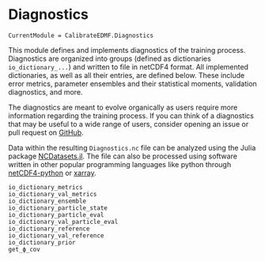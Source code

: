 # Diagnostics

```@meta
CurrentModule = CalibrateEDMF.Diagnostics
```

This module defines and implements diagnostics of the training process. Diagnostics are organized into groups (defined as dictionaries `io_dictionary_...`) and written to file in netCDF4 format. All implemented dictionaries, as well as all their entries, are defined below. These include error metrics, parameter ensembles and their statistical moments, validation diagnostics, and more. 

The diagnostics are meant to evolve organically as users require more information regarding the training process. If you can think of a diagnostics that may be useful to a wide range of users, consider opening an issue or pull request on [GitHub](https://github.com/CliMA/CalibrateEDMF.jl).

Data within the resulting `Diagnostics.nc` file can be analyzed using the Julia package [NCDatasets.jl](https://alexander-barth.github.io/NCDatasets.jl/stable/). The file can also be processed using software written in other popular programming languages like python through [netCDF4-python](http://unidata.github.io/netcdf4-python/) or [xarray](https://docs.xarray.dev/en/stable/).

```@docs
io_dictionary_metrics
io_dictionary_val_metrics
io_dictionary_ensemble
io_dictionary_particle_state
io_dictionary_particle_eval
io_dictionary_val_particle_eval
io_dictionary_reference
io_dictionary_val_reference
io_dictionary_prior
get_ϕ_cov
```
